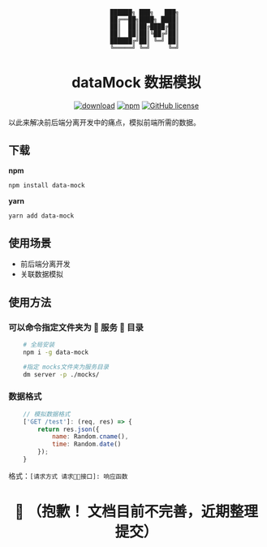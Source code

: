                                 ██████╗ ███╗   ███╗
                                ██╔══██╗████╗ ████║
                                ██║  ██║██╔████╔██║
                                ██║  ██║██║╚██╔╝██║
                                ██████╔╝██║ ╚═╝ ██║
                                ╚═════╝ ╚═╝     ╚═╝

<center>

# dataMock 数据模拟

[![download](https://img.shields.io/npm/dm/data-mock.svg)](https://www.npmjs.com/search?q=data-mock)
[![npm](https://img.shields.io/npm/v/data-mock.svg)](https://www.npmjs.com/search?q=data-mock)
[![GitHub license](https://img.shields.io/badge/license-MIT-blue.svg)](https://github.com/zhouzuchuan/data-mock/master/LICENSE)

</center>

以此来解决前后端分离开发中的痛点，模拟前端所需的数据。

## 下载

**npm**

```bash
npm install data-mock
```

**yarn**

```bash
yarn add data-mock
```

## 使用场景

-   前后端分离开发
-   关联数据模拟

## 使用方法

### 可以命令指定文件夹为  服务  目录

```bash
    # 全局安装
    npm i -g data-mock

    #指定 mocks文件夹为服务目录
    dm server -p ./mocks/
```

### 数据格式

```js
    // 模拟数据格式
    ['GET /test']: (req, res) => {
        return res.json({
            name: Random.cname(),
            time: Random.date()
        });
    }
```

格式：`[请求方式 请求接口]: 响应函数`

<center>

# 🚧 （抱歉！ 文档目前不完善，近期整理提交）

</center>
